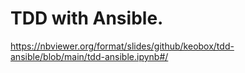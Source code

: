 # TDD with Ansible.

https://nbviewer.org/format/slides/github/keobox/tdd-ansible/blob/main/tdd-ansible.ipynb#/
